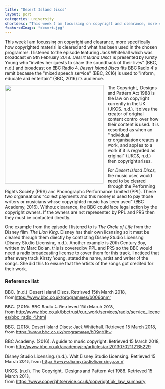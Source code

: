 ```yaml
---
title: "Desert Island Discs"
layout: post
categories: university
shortdesc: "This week I am focussing on copyright and clearance, more specifically how copyrighted material is cleared and what has been used in the chosen programme. I listened to the episode featuring Jack Whitehall which was broadcast on 9th February 2018."
featuredImage: "desert.jpg"
---
```


This week I am focussing on copyright and clearance, more specifically how copyrighted material is cleared and what has been used in the chosen programme. I listened to the episode featuring Jack Whitehall which was broadcast on 9th February 2018.
<i>
</i> <i>Desert Island Discs</i> is presented by Kirsty Young who "invites her quests to share the soundtrack of their lives" (BBC, n.d.) and broadcast on BBC Radio 4. <i>Desert Island Discs </i>fits BBC Radio 4's remit because the "mixed speech service" (BBC, 2016) is used to "inform, educate and entertain" (BBC, 2016) its audience.

<a href="https://4.bp.blogspot.com/-Cgd_CIHkhIo/WqqsAgS4OxI/AAAAAAAAAXQ/oGQGmxSDmeg5YNtNygJKyOX2XxAmmA_iQCLcBGAs/s1600/p02sfqxv.jpg" imageanchor="1" style="clear: left; float: left; margin-bottom: 1em; margin-right: 1em; text-align: left;"><img border="0" data-original-height="1600" data-original-width="1600" height="320" src="https://4.bp.blogspot.com/-Cgd_CIHkhIo/WqqsAgS4OxI/AAAAAAAAAXQ/oGQGmxSDmeg5YNtNygJKyOX2XxAmmA_iQCLcBGAs/s320/p02sfqxv.jpg" width="320" /></a>The Copyright,&nbsp; Designs and Pattern Act 1988 is the law on copyright currently in the UK (UKCS, n.d.). It gives the creator of original content control over how their content is used. It is described as when an "individual or&nbsp;organisation creates a work, and&nbsp;applies to a work if it is regarded as original" (UKCS, n.d.) then copyright arises.

For <i>Desert Island Discs, </i>the music used would need to be cleared through the Performing Rights Society (PRS) and Phonographic Performance Limited (PPL). These two organisations "collect payments and this money is used to pay those writers or musicians whose copyrighted music has been used" (BBC Academy, 2016). Without clearance, the BBC could face legal action by the copyright owners. If the owners are not represented by PPL and PRS then they must be contacted directly.

One example from the episode I listened to is <i>The Circle of Life</i> from the Disney film, <i>The Lion King</i>. Disney has their own licensing so it must be cleared through them directly by contacting Disney Studio Licensing (Disney Studio Licensing, n.d.). Another example is 20th Century Boy, written by Marc Bolan, this is covered by PPL and PRS so the BBC would need a radio broadcasting license&nbsp;to cover them for this track. I noticed that after every track Kirsty Young, stated the name, artist and writer of the songs. She did this to ensure that the artists of the songs got credited for their work.
<h3>
Reference list</h3>
BBC. (n.d.). Desert Island Discs. Retrieved 15th March 2018, from<a href="https://www.bbc.co.uk/programmes/b006qnmr">https://www.bbc.co.uk/programmes/b006qnmr</a>

BBC. (2016). BBC Radio 4. Retrieved&nbsp;15th March 2018, from&nbsp;<a href="http://www.bbc.co.uk/bbctrust/our_work/services/radio/service_licences/bbc_radio_4.html">http://www.bbc.co.uk/bbctrust/our_work/services/radio/service_licences/bbc_radio_4.html</a>

BBC. (2018). Desert Island Discs: Jack Whitehall. Retrieved 15 March 2018, from&nbsp;<a href="https://www.bbc.co.uk/programmes/b09qb1hw">https://www.bbc.co.uk/programmes/b09qb1hw</a>

BBC Academy. (2016). A guide to music copyright. Retrieved 15 March 2018, from&nbsp;<a href="http://www.bbc.co.uk/academy/en/articles/art20130702112135229">http://www.bbc.co.uk/academy/en/articles/art20130702112135229</a>

Disney Studio Licensing. (n.d.). Walt Disney Studio Licensing. Retrieved 15 March 2018, from&nbsp;<a href="https://www.disneystudiolicensing.com/">https://www.disneystudiolicensing.com/</a>

UKCS. (n.d.). The Copyright,&nbsp; Designs and Pattern Act 1988. Retrieved 15 March 2018, from&nbsp;<a href="https://www.copyrightservice.co.uk/copyright/uk_law_summary">https://www.copyrightservice.co.uk/copyright/uk_law_summary</a>